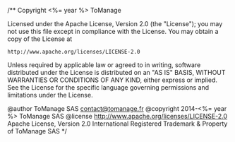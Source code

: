 /**
Copyright <%= year %> ToManage

Licensed under the Apache License, Version 2.0 (the "License");
you may not use this file except in compliance with the License.
You may obtain a copy of the License at

    http://www.apache.org/licenses/LICENSE-2.0

Unless required by applicable law or agreed to in writing, software
distributed under the License is distributed on an "AS IS" BASIS,
WITHOUT WARRANTIES OR CONDITIONS OF ANY KIND, either express or implied.
See the License for the specific language governing permissions and
limitations under the License.

@author    ToManage SAS <contact@tomanage.fr>
@copyright 2014-<%= year %> ToManage SAS
@license   http://www.apache.org/licenses/LICENSE-2.0 Apache License, Version 2.0
International Registered Trademark & Property of ToManage SAS
*/



